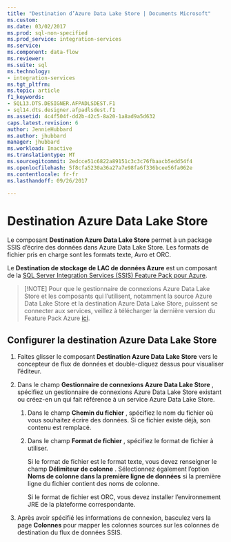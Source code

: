 ```yaml
---
title: "Destination d’Azure Data Lake Store | Documents Microsoft"
ms.custom: 
ms.date: 03/02/2017
ms.prod: sql-non-specified
ms.prod_service: integration-services
ms.service: 
ms.component: data-flow
ms.reviewer: 
ms.suite: sql
ms.technology:
- integration-services
ms.tgt_pltfrm: 
ms.topic: article
f1_keywords:
- SQL13.DTS.DESIGNER.AFPADLSDEST.F1
- sql14.dts.designer.afpadlsdest.f1
ms.assetid: 4c4f504f-dd2b-42c5-8a20-1a8ad9a5d632
caps.latest.revision: 6
author: JennieHubbard
ms.author: jhubbard
manager: jhubbard
ms.workload: Inactive
ms.translationtype: MT
ms.sourcegitcommit: 2edcce51c6822a89151c3c3c76fbaacb5edd54f4
ms.openlocfilehash: 5f8cfa5230a36a27a7e98fa6f336bcee56fa062e
ms.contentlocale: fr-fr
ms.lasthandoff: 09/26/2017

---
```

# <a name="azure-data-lake-store-destination"></a>Destination Azure Data Lake Store
  Le composant **Destination Azure Data Lake Store** permet à un package SSIS d’écrire des données dans Azure Data Lake Store. Les formats de fichier pris en charge sont les formats texte, Avro et ORC. 
  
 Le **Destination de stockage de LAC de données Azure** est un composant de la [SQL Server Integration Services (SSIS) Feature Pack pour Azure](../../integration-services/azure-feature-pack-for-integration-services-ssis.md).
 
 >   [!NOTE]
 > Pour que le gestionnaire de connexions Azure Data Lake Store et les composants qui l’utilisent, notamment la source Azure Data Lake Store et la destination Azure Data Lake Store, puissent se connecter aux services, veillez à télécharger la dernière version du Feature Pack Azure [ici](https://www.microsoft.com/download/details.aspx?id=49492). 

## <a name="configure-the-azure-data-lake-store-destination"></a>Configurer la destination Azure Data Lake Store  
1. Faites glisser le composant **Destination Azure Data Lake Store** vers le concepteur de flux de données et double-cliquez dessus pour visualiser l’éditeur.  

2.  Dans le champ **Gestionnaire de connexions Azure Data Lake Store** , spécifiez un gestionnaire de connexions Azure Data Lake Store existant ou créez-en un qui fait référence à un service Azure Data Lake Store.  
  
    1.  Dans le champ **Chemin du fichier** , spécifiez le nom du fichier où vous souhaitez écrire des données. Si ce fichier existe déjà, son contenu est remplacé.  
  
    2.  Dans le champ **Format de fichier** , spécifiez le format de fichier à utiliser.  
  
        Si le format de fichier est le format texte, vous devez renseigner le champ **Délimiteur de colonne** . Sélectionnez également l’option **Noms de colonne dans la première ligne de données** si la première ligne du fichier contient des noms de colonne.  

        Si le format de fichier est ORC, vous devez installer l’environnement JRE de la plateforme correspondante. 
  
3.  Après avoir spécifié les informations de connexion, basculez vers la page **Colonnes** pour mapper les colonnes sources sur les colonnes de destination du flux de données SSIS.  
  
  

